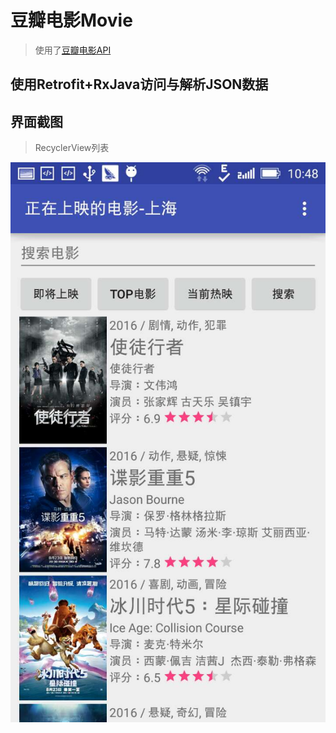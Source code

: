 # 豆瓣电影Movie
  > 使用了[豆瓣电影API](https://developers.douban.com/wiki/?title=movie_v2)
  
## 使用Retrofit+RxJava访问与解析JSON数据

## 界面截图
  > RecyclerView列表
  
  ![界面截图](./index.jpg)
  
